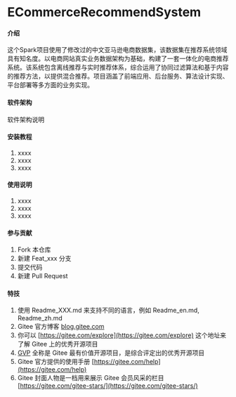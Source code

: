 # ECommerceRecommendSystem

#### 介绍
这个Spark项目使用了修改过的中文亚马逊电商数据集，该数据集在推荐系统领域具有知名度。以电商网站真实业务数据架构为基础，构建了一套一体化的电商推荐系统。该系统包含离线推荐与实时推荐体系，综合运用了协同过滤算法和基于内容的推荐方法，以提供混合推荐。项目涵盖了前端应用、后台服务、算法设计实现、平台部署等多方面的业务实现。

#### 软件架构
软件架构说明


#### 安装教程

1.  xxxx
2.  xxxx
3.  xxxx

#### 使用说明

1.  xxxx
2.  xxxx
3.  xxxx

#### 参与贡献

1.  Fork 本仓库
2.  新建 Feat_xxx 分支
3.  提交代码
4.  新建 Pull Request


#### 特技

1.  使用 Readme\_XXX.md 来支持不同的语言，例如 Readme\_en.md, Readme\_zh.md
2.  Gitee 官方博客 [blog.gitee.com](https://blog.gitee.com)
3.  你可以 [https://gitee.com/explore](https://gitee.com/explore) 这个地址来了解 Gitee 上的优秀开源项目
4.  [GVP](https://gitee.com/gvp) 全称是 Gitee 最有价值开源项目，是综合评定出的优秀开源项目
5.  Gitee 官方提供的使用手册 [https://gitee.com/help](https://gitee.com/help)
6.  Gitee 封面人物是一档用来展示 Gitee 会员风采的栏目 [https://gitee.com/gitee-stars/](https://gitee.com/gitee-stars/)
